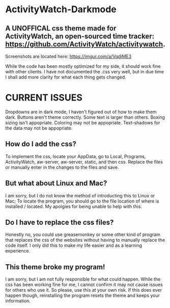 # ActivityWatch-Darkmode
  ## A UNOFFICAL css theme made for ActivityWatch, an open-sourced time tracker: https://github.com/ActivityWatch/activitywatch.
    
   Screenshots are located here: https://imgur.com/a/VqdiME3
  
  While the code has been mostly optimized for my side, it should work fine with other clients. I have not documented the .css very well, but in due time I shall add more clarity for what each thing gets changed.

# CURRENT ISSUES

Dropdowns are in dark mode, I haven't figured out of how to make them dark.
Buttons aren't theme correctly.
Some text is larger than others.
Boxing sizing isn't appopriate.
Coloring may not be appopriate.
Text-shadows for the data may not be appopriate.

## How do I add the css?
  To implement the css, locate your AppData, go to Local, Programs, ActivityWatch, aw-server, aw-server, static, and then css. Replace the files or manually enter in the changes to the files and save. 

## But what about Linux and Mac?
  I am sorry, but I do not know the method of introducting this to Linux or Mac; To locate the program, you should go to the file location of where is installed / located. My apolgies for being unable to help with this.

## Do I have to replace the css files?
  Honestly no, you could use greasemonkey or some other kind of program that replaces the css of the websites without having to manually replace the code itself. I only did this to make my life easier and as a learning experience.

## This theme broke my program!
  I am sorry, but I am not fully responsible for what could happen. While the css has been working fine for me, I cannot confirm it may not cause issues for others who use it. So please, use this at your own risk. If this does ever happen though, reinstalling the program resets the theme and keeps your information.


